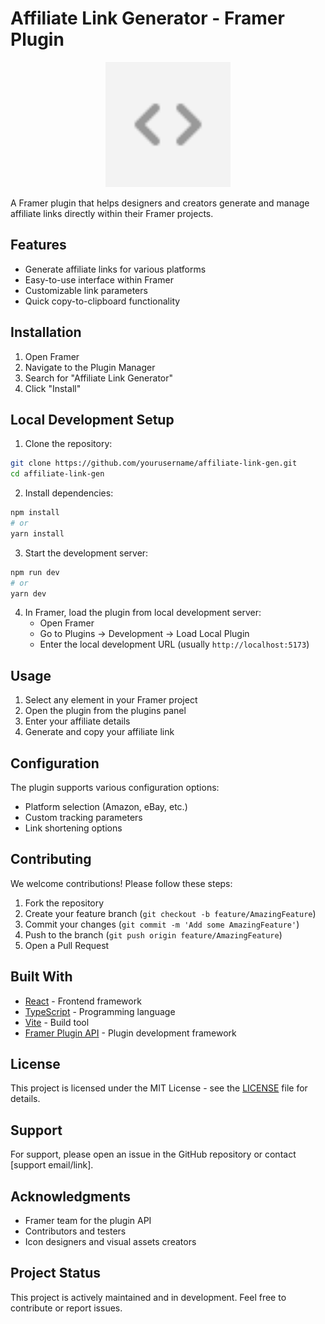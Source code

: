 # Affiliate Link Generator - Framer Plugin

<p align="center">
  <img src="public/icon.svg" alt="Affiliate Link Generator Logo" width="200"/>
</p>

A Framer plugin that helps designers and creators generate and manage affiliate links directly within their Framer projects.

## Features

- Generate affiliate links for various platforms
- Easy-to-use interface within Framer
- Customizable link parameters
- Quick copy-to-clipboard functionality

## Installation

1. Open Framer
2. Navigate to the Plugin Manager
3. Search for "Affiliate Link Generator"
4. Click "Install"

## Local Development Setup

1. Clone the repository:
```bash
git clone https://github.com/yourusername/affiliate-link-gen.git
cd affiliate-link-gen
```

2. Install dependencies:
```bash
npm install
# or
yarn install
```

3. Start the development server:
```bash
npm run dev
# or
yarn dev
```

4. In Framer, load the plugin from local development server:
   - Open Framer
   - Go to Plugins → Development → Load Local Plugin
   - Enter the local development URL (usually `http://localhost:5173`)

## Usage

1. Select any element in your Framer project
2. Open the plugin from the plugins panel
3. Enter your affiliate details
4. Generate and copy your affiliate link

## Configuration

The plugin supports various configuration options:

- Platform selection (Amazon, eBay, etc.)
- Custom tracking parameters
- Link shortening options

## Contributing

We welcome contributions! Please follow these steps:

1. Fork the repository
2. Create your feature branch (`git checkout -b feature/AmazingFeature`)
3. Commit your changes (`git commit -m 'Add some AmazingFeature'`)
4. Push to the branch (`git push origin feature/AmazingFeature`)
5. Open a Pull Request

## Built With

- [React](https://reactjs.org/) - Frontend framework
- [TypeScript](https://www.typescriptlang.org/) - Programming language
- [Vite](https://vitejs.dev/) - Build tool
- [Framer Plugin API](https://www.framer.com/developers/plugins/introduction) - Plugin development framework

## License

This project is licensed under the MIT License - see the [LICENSE](LICENSE) file for details.

## Support

For support, please open an issue in the GitHub repository or contact [support email/link].

## Acknowledgments

- Framer team for the plugin API
- Contributors and testers
- Icon designers and visual assets creators

## Project Status

This project is actively maintained and in development. Feel free to contribute or report issues.

